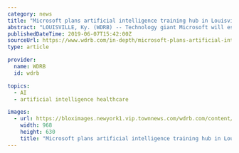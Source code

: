 ```yaml
---
category: news
title: "Microsoft plans artificial intelligence training hub in Louisville"
abstract: "LOUISVILLE, Ky. (WDRB) -- Technology giant Microsoft will establish a small office in Louisville focused on helping businesses in manufacturing and healthcare incorporate artificial intelligence into their work, officials said. Microsoft plans to hire four ..."
publishedDateTime: 2019-06-07T15:42:00Z
sourceUrl: https://www.wdrb.com/in-depth/microsoft-plans-artificial-intelligence-training-hub-in-louisville/article_a5a623b2-892d-11e9-87c1-5bf94d718bc4.html
type: article

provider:
  name: WDRB
  id: wdrb

topics:
  - AI
  - artificial intelligence healthcare

images:
  - url: https://bloximages.newyork1.vip.townnews.com/wdrb.com/content/tncms/assets/v3/editorial/5/59/559df958-8937-11e9-a1bc-37f37e470199/5cfa7ffc67902.image.jpg?crop=1448%2C942%2C81%2C287&amp;resize=968%2C630&amp;order=crop%2Cresize
    width: 968
    height: 630
    title: "Microsoft plans artificial intelligence training hub in Louisville"
---
```

